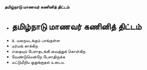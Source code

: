 **தமிழ்நாடு மாணவர் கணினித் திட்டம்**
- # தமிழ்நாடு மாணவர் கணினித் திட்டம்
- a. மறையடக்கும் பாங்குள்ள
- மர்மங் காக்கிற
- எதையும் பேசாதடங்கி வைத்துக் கொள்கிற
- வேண்டுமென்றே பேசாதிருக்க
- மட்டுமீறிய ஒதுங்குதல் உடைய.

